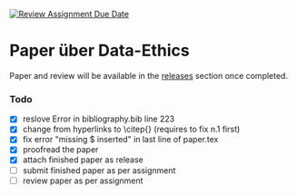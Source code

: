 [![Review Assignment Due Date](https://classroom.github.com/assets/deadline-readme-button-24ddc0f5d75046c5622901739e7c5dd533143b0c8e959d652212380cedb1ea36.svg)](https://classroom.github.com/a/KKdhufHW)
# Paper über Data-Ethics
Paper and review will be available in the [releases](https://github.com/gymmu/06-data-ethics-and-ai-e227474/releases) section once completed.
### Todo
- [x] reslove Error in bibliography.bib line 223
- [x] change from hyperlinks to \citep{} (requires to fix n.1 first)
- [x] fix error "missing $ inserted" in last line of paper.tex
- [x] proofread the paper
- [x] attach finished paper as release
- [ ] submit finished paper as per assignment
- [ ] review paper as per assignment

